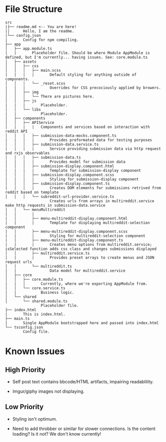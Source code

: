 # File Structure #

    src
    |├── readme.md <-- You are here!
    ||      Hello, I am the readme.
    |└── config.json
    |       Config for npm compiling.
    ├── app
    │   ├── app.module.ts
    |   |       Placeholder file. Should be where Module AppModule is defined, but I'm currently... having issues. See: core.module.ts
    │   ├── assets
    │   │   ├── css
    │   │   │   ├── main.scss
    |   |   |   |       Default styling for anything outside of components.
    │   │   │   └── _reset.scss
    |   |   |           Overrides for CSS precociously applied by browers.
    │   │   ├── img
    │   │   │   └── There are pictures here.
    │   │   ├── js
    |   |   |       Placeholder.
    │   │   └── libs
    |   |           Placeholder.
    │   ├── components
    │   │   ├── APIService
    |   |   |   |   Components and services based on interaction with reddit API
    │   │   │   ├── submission-data-mocks.component.ts
    |   |   |   |       Provides preformated data for testing purposes
    │   │   │   ├── submission-data.service.ts
    |   |   |   |       Service providing submission data via http request and rxjs observables
    │   │   │   ├── submission-data.ts
    |   |   |   |       Provides model for submission data
    │   │   │   ├── submission-display.component.html
    |   |   |   |       Template for submission-display component
    │   │   │   ├── submission-display.component.scss
    |   |   |   |       Styling for submission-display component
    │   │   │   ├── submission-display.component.ts
    |   |   |   |       Creates DOM elements for submissions retrived from reddit based on template
    │   │   │   └── subreddit-url-provider.service.ts
                        Creates urls from arrays in multireddit.service make http requests in submission-data.service
    │   │   └── menuMultireddit
    |   |       |
    |   │       ├── menu-multireddit-display.component.html
    |   |       |       Template for displaying multireddit-selection component
    |   │       ├── menu-multireddit-display.component.scss
    |   |       |       Styling for multireddit-selection component
    |   │       ├── menu-multireddit-display.component.ts
    |   |       |       Creates menu options from multireddit.service; isSelected function adds css class and changes submissions displayed
    │   │       ├── multireddit.service.ts
    |   |       |       Provides preset arrays to create menus and JSON request urls
    │   │       └── multireddit.ts
    |   |               Data model for multireddit.service
    │   ├── core
    │   │   ├── core.module.ts
    |   |   |       Currently, where we're exporting AppModule from.
    │   │   └── core.service.ts
    |   |           Business logic.
    │   └── shared
    │       └── shared.module.ts
                    Placeholder file.
    ├── index.html
    |       This is index.html.
    ├── main.ts
    |       Single AppModule bootstrapped here and passed into index.html
    └── tsconfig.json
            Config file.


# Known Issues #

## High Priority ##

* Self post text contains bbcode/HTML artifacts, impairing readablility.

* Imgur/giphy images not displaying.

## Low Priority ##

* Styling isn't optimum.

* Need to add throbber or similar for slower connections. Is the content loading? Is it not? We don't know currently! 

